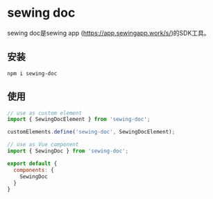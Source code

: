 # sewing doc
sewing doc是sewing app (https://app.sewingapp.work/s/)的SDK工具。

## 安装

```
npm i sewing-doc
```

## 使用

```javascript
// use as custom element
import { SewingDocElement } from 'sewing-doc';

customElements.define('sewing-doc', SewingDocElement);
```

```javascript
// use as Vue component
import { SewingDoc } from 'sewing-doc';

export default {
  components: {
    SewingDoc
  }
}
```